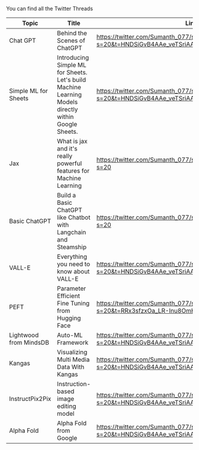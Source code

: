 You can find all the Twitter Threads




|  Topic | Title | Link |
|------------- | ------------- | ------------- |
| Chat GPT    |Behind the Scenes of ChatGPT|https://twitter.com/Sumanth_077/status/1610267246231965696?s=20&t=HNDSiGvB4AAe_veTSriAAQ|
| Simple ML for Sheets    |Introducing Simple ML for Sheets. Let's build Machine Learning Models directly within Google Sheets.|https://twitter.com/Sumanth_077/status/1613083118235422721?s=20&t=HNDSiGvB4AAe_veTSriAAQ|
| Jax    |What is jax and it's really powerful features for Machine Learning|https://twitter.com/Sumanth_077/status/1626573859200831491?s=20|
| Basic ChatGPT    |Build a Basic ChatGPT like Chatbot with Langchain and Steamship|https://twitter.com/Sumanth_077/status/1628037991771025408?s=20|
| VALL-E    |Everything you need to know about VALL-E|https://twitter.com/Sumanth_077/status/1614243440589680641?s=20&t=HNDSiGvB4AAe_veTSriAAQ|
| PEFT     |Parameter Efficient Fine Tuning from Hugging Face|https://twitter.com/Sumanth_077/status/1625774615753629696?s=20&t=RRx3sfzxOa_LR-Inu8OmHA|
| Lightwood from MindsDB    |Auto-ML Framework|https://twitter.com/Sumanth_077/status/1623691038270578688?s=20&t=HNDSiGvB4AAe_veTSriAAQ|
| Kangas    |Visualizing Multi Media Data With Kangas|https://twitter.com/Sumanth_077/status/1614243440589680641?s=20&t=HNDSiGvB4AAe_veTSriAAQ|
| InstructPix2Pix    |Instruction-based image editing model|https://twitter.com/Sumanth_077/status/1621880797023313923?s=20&t=HNDSiGvB4AAe_veTSriAAQ|
| Alpha Fold    |Alpha Fold from Google|https://twitter.com/Sumanth_077/status/1578271426942943233?s=20&t=HNDSiGvB4AAe_veTSriAAQ|
